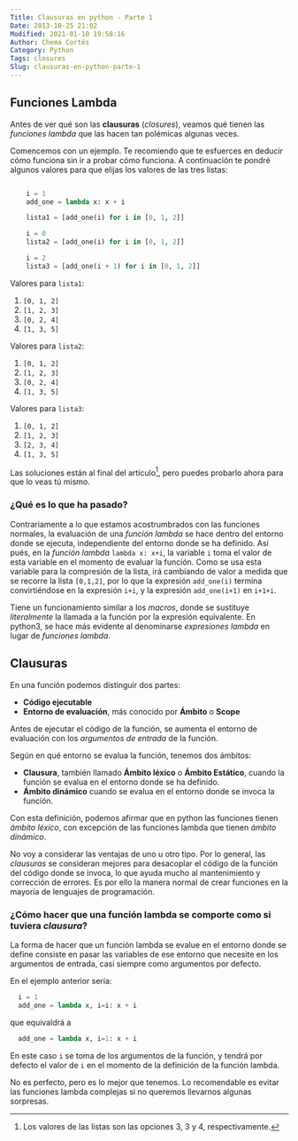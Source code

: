 ```yaml
---
Title: Clausuras en python - Parte 1
Date: 2013-10-25 21:02
Modified: 2021-01-10 19:58:16
Author: Chema Cortés
Category: Python
Tags: closures
Slug: clausuras-en-python-parte-1
---
```


## Funciones Lambda

Antes de ver qué son las **clausuras** (_closures_), veamos qué tienen las
_funciones lambda_ que las hacen tan polémicas algunas veces.

Comencemos con un ejemplo. Te recomiendo que te esfuerces en deducir cómo
funciona sin ir a probar cómo funciona. A continuación te pondré algunos valores
para que elijas los valores de las tres listas:

```python

    i = 1
    add_one = lambda x: x + i

    lista1 = [add_one(i) for i in [0, 1, 2]]

    i = 0
    lista2 = [add_one(i) for i in [0, 1, 2]]

    i = 2
    lista3 = [add_one(i + 1) for i in [0, 1, 2]]

```

Valores para `lista1`:

1. `[0, 1, 2]`
2. `[1, 2, 3]`
3. `[0, 2, 4]`
4. `[1, 3, 5]`

Valores para `lista2`:

1. `[0, 1, 2]`
2. `[1, 2, 3]`
3. `[0, 2, 4]`
4. `[1, 3, 5]`

Valores para `lista3`:

1. `[0, 1, 2]`
2. `[1, 2, 3]`
3. `[2, 3, 4]`
4. `[1, 3, 5]`

Las soluciones están al final del artículo[^1], pero puedes probarlo ahora para
que lo veas tú mismo.

### ¿Qué es lo que ha pasado?

Contrariamente a lo que estamos acostrumbrados con las funciones normales, la
evaluación de una _función lambda_ se hace dentro del entorno donde se ejecuta,
independiente del entorno donde se ha definido. Así pués, en la _función lambda_
`lambda x: x+i`, la variable `i` toma el valor de esta variable en el momento de
evaluar la función. Como se usa esta variable para la compresión de la lista,
irá cambiando de valor a medida que se recorre la lista `[0,1,2]`, por lo que la
expresión `add_one(i)` termina convirtiéndose en la expresión `i+i`, y la
expresión `add_one(i+1)` en `i+1+i`.

Tiene un funcionamiento similar a los _macros_, donde se sustituye
_literalmente_ la llamada a la función por la expresión equivalente. En python3,
se hace más evidente al denominarse _expresiones lambda_ en lugar de _funciones
lambda_.

## Clausuras

En una función podemos distinguir dos partes:

- **Código ejecutable**
- **Entorno de evaluación**, más conocido por **Ámbito** o **Scope**

Antes de ejecutar el código de la función, se aumenta el entorno de evaluación
con los _argumentos de entrada_ de la función.

Según en qué entorno se evalua la función, tenemos dos ámbitos:

- **Clausura**, también llamado **Ámbito léxico** o **Ámbito
  Estático**, cuando la función se evalua en el entorno donde se ha definido.
- **Ámbito dinámico** cuando se evalua en el entorno donde se invoca la función.

Con esta definición, podemos afirmar que en python las funciones tienen _ámbito
léxico_, con excepción de las funciones lambda que tienen _ámbito dinámico_.

No voy a considerar las ventajas de uno u otro tipo. Por lo general, las
_clausuras_ se consideran mejores para desacoplar el código de la función del
código donde se invoca, lo que ayuda mucho al mantenimiento y corrección de
errores. Es por ello la manera normal de crear funciones en la mayoría de
lenguajes de programación.

### ¿Cómo hacer que una función lambda se comporte como si tuviera _clausura_?

La forma de hacer que un función lambda se evalue en el entorno donde se define
consiste en pasar las variables de ese entorno que necesite en los argumentos de
entrada, casi siempre como argumentos por defecto.

En el ejemplo anterior sería:

```python
  i = 1
  add_one = lambda x, i=i: x + i
```

que equivaldrá a

```python
  add_one = lambda x, i=1: x + i
```

En este caso `i` se toma de los argumentos de la función, y tendrá por defecto
el valor de `i` en el momento de la definición de la función lambda.

No es perfecto, pero es lo mejor que tenemos. Lo recomendable es evitar las
funciones lambda complejas si no queremos llevarnos algunas sorpresas.

[^1]: Los valores de las listas son las opciones 3, 3 y 4, respectivamente.

